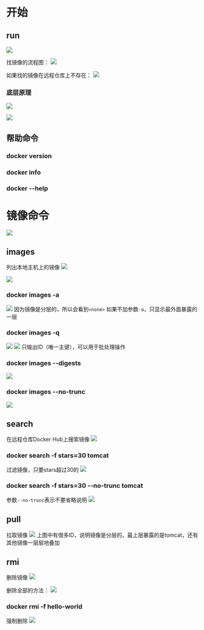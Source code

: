 # 开始

## run

![](resources/2022-12-15-12-42-13.png)

找镜像的流程图：
![](resources/2022-12-15-12-47-42.png)

如果找的镜像在远程仓库上不存在：
![](resources/2022-12-15-12-44-22.png)

### 底层原理

![](resources/2022-12-15-12-52-26.png)

![](resources/2022-12-15-12-55-41.png)

## 帮助命令

### docker version

### docker info

### docker --help

# 镜像命令

![](resources/2022-12-15-13-02-26.png)

## images

列出本地主机上的镜像
![](resources/2022-12-15-13-03-15.png)

![](resources/2022-12-15-13-06-16.png)

### docker images -a

![](resources/2022-12-15-13-08-17.png)
因为镜像是分层的，所以会看到```<none>```
如果不加参数```-a```，只显示最外面暴露的一层

### docker images -q

![](resources/2022-12-15-13-11-06.png)
![](resources/2022-12-15-13-11-39.png)
只输出ID（唯一主键），可以用于批处理操作

### docker images --digests

![](resources/2022-12-15-13-13-44.png)

### docker images --no-trunc

![](resources/2022-12-15-13-14-52.png)

## search

在远程仓库Docker Hub上搜索镜像
![](resources/2022-12-15-13-34-15.png)

### docker search -f stars=30 tomcat

过滤镜像，只要stars超过30的
![](resources/2022-12-15-13-37-20.png)

### docker search -f stars=30 --no-trunc tomcat

参数```--no-trunc```表示不要省略说明
![](resources/2022-12-15-13-39-10.png)

## pull

拉取镜像
![](resources/2022-12-15-13-43-28.png)
上图中有很多ID，说明镜像是分层的，最上层暴露的是tomcat，还有其他镜像一层层地叠加

## rmi

删除镜像
![](resources/2022-12-15-13-47-27.png)

删除全部的方法：
![](resources/2022-12-15-13-54-28.png)

### docker rmi -f hello-world

强制删除
![](resources/2022-12-15-13-48-58.png)

